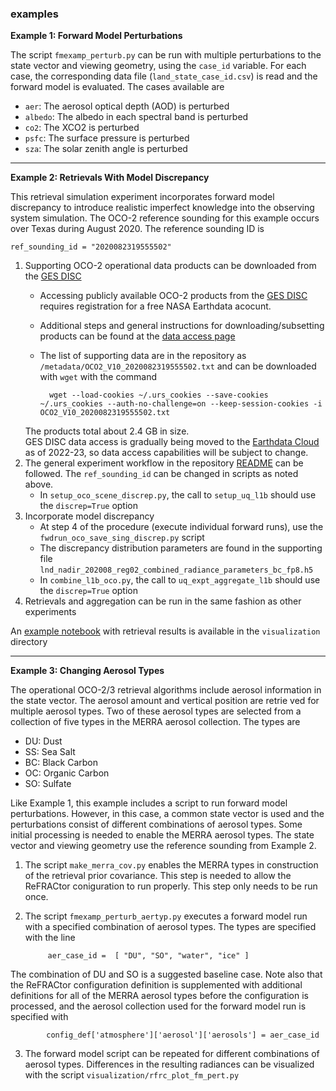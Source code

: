 ### examples

**Example 1: Forward Model Perturbations**

The script `fmexamp_perturb.py` can be run with multiple perturbations to the state vector and viewing geometry, using the `case_id` variable.
For each case, the corresponding data file (`land_state_case_id.csv`) is read and the forward model is evaluated. The cases available are 

* `aer`: The aerosol optical depth (AOD) is perturbed
* `albedo`: The albedo in each spectral band is perturbed
* `co2`: The XCO2 is perturbed
* `psfc`: The surface pressure is perturbed
* `sza`: The solar zenith angle is perturbed

*** 

**Example 2: Retrievals With Model Discrepancy**

This retrieval simulation experiment incorporates forward model discrepancy to introduce realistic imperfect knowledge into the observing system simulation. The OCO-2 reference sounding for this example occurs over Texas during August 2020. The reference sounding ID is

```
ref_sounding_id = "2020082319555502"
```

1. Supporting OCO-2 operational data products can be downloaded from the [GES DISC](https://disc.gsfc.nasa.gov/)
    - Accessing publicly available OCO-2 products from the [GES DISC](https://disc.gsfc.nasa.gov/) requires registration for a free NASA Earthdata acocunt.
    - Additional steps and general instructions for downloading/subsetting products can be found at the [data access page](https://disc.gsfc.nasa.gov/data-access)
    - The list of supporting data are in the repository as `/metadata/OCO2_V10_2020082319555502.txt` and can be downloaded with `wget` with the command

            wget --load-cookies ~/.urs_cookies --save-cookies ~/.urs_cookies --auth-no-challenge=on --keep-session-cookies -i OCO2_V10_2020082319555502.txt  
    The products total about 2.4 GB in size.  
    GES DISC data access is gradually being moved to the [Earthdata Cloud](https://disc.gsfc.nasa.gov/information/documents?title=Migrating%20to%20the%20Cloud) as of 2022-23, so data access capabilities will be subject to change.
2. The general experiment workflow in the repository [README](../README.md) can be followed. The `ref_sounding_id` can be changed in scripts as noted above.
    - In `setup_oco_scene_discrep.py`, the call to `setup_uq_l1b` should use the `discrep=True` option
3. Incorporate model discrepancy
    - At step 4 of the procedure (execute individual forward runs), use the `fwdrun_oco_save_sing_discrep.py` script
    - The discrepancy distribution parameters are found in the supporting file `lnd_nadir_202008_reg02_combined_radiance_parameters_bc_fp8.h5`
    - In `combine_l1b_oco.py`, the call to `uq_expt_aggregate_l1b` should use the `discrep=True` option
4. Retrievals and aggregation can be run in the same fashion as other experiments

An [example notebook](../visualization/refrac_discrep_summary.ipynb) with retrieval results is available in the `visualization` directory

*** 

**Example 3: Changing Aerosol Types**

The operational OCO-2/3 retrieval algorithms include aerosol information in the state vector. The aerosol amount and vertical position are retrie ved for multiple aerosol types. Two of these aerosol types are selected from a collection of five types in the MERRA aerosol collection. The types are 

* DU: Dust
* SS: Sea Salt
* BC: Black Carbon
* OC: Organic Carbon
* SO: Sulfate

Like Example 1, this example includes a script to run forward model perturbations. However, in this case, a common state vector is used and the perturbations consist of different combinations of aerosol types. Some initial processing is needed to enable the MERRA aerosol types. The state vector and viewing geometry use the reference sounding from Example 2.

1. The script `make_merra_cov.py` enables the MERRA types in construction of the retrieval prior covariance. This step is needed to allow the ReFRACtor coniguration to run properly. This step only needs to be run once. 
2. The script `fmexamp_perturb_aertyp.py` executes a forward model run with a specified combination of aerosol types. The types are specified with the line  

            aer_case_id =  [ "DU", "SO", "water", "ice" ]
The combination of DU and SO is a suggested baseline case. Note also that the ReFRACtor configuration definition is supplemented with additional definitions for all of the MERRA aerosol types before the configuration is processed, and the aerosol collection used for the forward model run is specified with 

            config_def['atmosphere']['aerosol']['aerosols'] = aer_case_id
3. The forward model script can be repeated for different combinations of aerosol types. Differences in the resulting radiances can be visualized with the script `visualization/rfrc_plot_fm_pert.py`

